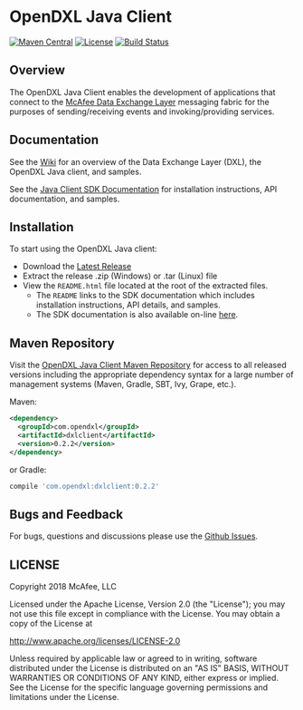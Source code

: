 # OpenDXL Java Client

[![Maven Central](https://maven-badges.herokuapp.com/maven-central/com.opendxl/dxlclient/badge.svg)](https://maven-badges.herokuapp.com/maven-central/com.opendxl/dxlclient)
[![License](https://img.shields.io/badge/License-Apache%202.0-blue.svg)](https://opensource.org/licenses/Apache-2.0)
[![Build Status](https://travis-ci.org/opendxl/opendxl-client-java.png?branch=master)](https://travis-ci.org/opendxl/opendxl-client-java)

## Overview

The OpenDXL Java Client enables the development of applications that connect to the [McAfee Data Exchange Layer](http://www.mcafee.com/us/solutions/data-exchange-layer.aspx) messaging fabric for the purposes of sending/receiving events and invoking/providing services.

## Documentation

See the [Wiki](https://github.com/opendxl/opendxl-client-java/wiki) for an overview of the Data Exchange Layer (DXL), the OpenDXL Java client, and samples.

See the [Java Client SDK Documentation](https://opendxl.github.io/opendxl-client-java/docs) for installation instructions, API documentation, and samples.

## Installation

To start using the OpenDXL Java client:

* Download the [Latest Release](https://github.com/opendxl/opendxl-client-java/releases/latest)
* Extract the release .zip (Windows) or .tar (Linux) file
* View the `README.html` file located at the root of the extracted files.
  * The `README` links to the SDK documentation which includes installation instructions, API details, and samples.
  * The SDK documentation is also available on-line [here](https://opendxl.github.io/opendxl-client-java/docs).

## Maven Repository

Visit the [OpenDXL Java Client Maven Repository](https://search.maven.org/artifact/com.opendxl/dxlclient) for
access to all released versions including the appropriate dependency syntax for a large number of management 
systems (Maven, Gradle, SBT, Ivy, Grape, etc.).

Maven:

```xml
<dependency>
  <groupId>com.opendxl</groupId>
  <artifactId>dxlclient</artifactId>
  <version>0.2.2</version>
</dependency>
```
or Gradle:
```groovy
compile 'com.opendxl:dxlclient:0.2.2'
```

## Bugs and Feedback

For bugs, questions and discussions please use the [Github Issues](https://github.com/opendxl/opendxl-client-java/issues).

## LICENSE

Copyright 2018 McAfee, LLC

Licensed under the Apache License, Version 2.0 (the "License"); you may not use this file except in compliance with the License. You may obtain a copy of the License at

http://www.apache.org/licenses/LICENSE-2.0

Unless required by applicable law or agreed to in writing, software distributed under the License is distributed on an "AS IS" BASIS, WITHOUT WARRANTIES OR CONDITIONS OF ANY KIND, either express or implied. See the License for the specific language governing permissions and limitations under the License.
